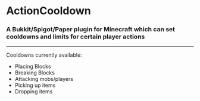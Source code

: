# ActionCooldown
### A Bukkit/Spigot/Paper plugin for Minecraft which can set cooldowns and limits for certain player actions ###
 - - - -
Cooldowns currently available:
* Placing Blocks
* Breaking Blocks
* Attacking mobs/players
* Picking up items
* Dropping items

